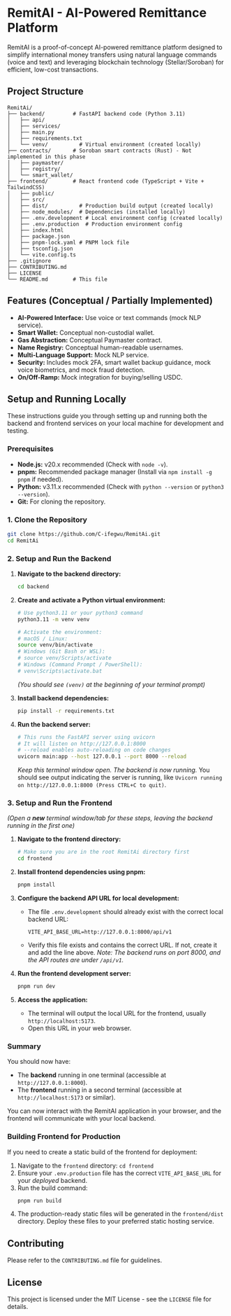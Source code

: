# RemitAI - AI-Powered Remittance Platform

RemitAI is a proof-of-concept AI-powered remittance platform designed to simplify international money transfers using natural language commands (voice and text) and leveraging blockchain technology (Stellar/Soroban) for efficient, low-cost transactions.

## Project Structure

```
RemitAi/
├── backend/         # FastAPI backend code (Python 3.11)
│   ├── api/
│   ├── services/
│   ├── main.py
│   ├── requirements.txt
│   └── venv/          # Virtual environment (created locally)
├── contracts/       # Soroban smart contracts (Rust) - Not implemented in this phase
│   ├── paymaster/
│   ├── registry/
│   └── smart_wallet/
├── frontend/        # React frontend code (TypeScript + Vite + TailwindCSS)
│   ├── public/
│   ├── src/
│   ├── dist/          # Production build output (created locally)
│   ├── node_modules/  # Dependencies (installed locally)
│   ├── .env.development # Local environment config (created locally)
│   ├── .env.production  # Production environment config
│   ├── index.html
│   ├── package.json
│   ├── pnpm-lock.yaml # PNPM lock file
│   ├── tsconfig.json
│   └── vite.config.ts
├── .gitignore
├── CONTRIBUTING.md
├── LICENSE
└── README.md        # This file
```

## Features (Conceptual / Partially Implemented)

*   **AI-Powered Interface:** Use voice or text commands (mock NLP service).
*   **Smart Wallet:** Conceptual non-custodial wallet.
*   **Gas Abstraction:** Conceptual Paymaster contract.
*   **Name Registry:** Conceptual human-readable usernames.
*   **Multi-Language Support:** Mock NLP service.
*   **Security:** Includes mock 2FA, smart wallet backup guidance, mock voice biometrics, and mock fraud detection.
*   **On/Off-Ramp:** Mock integration for buying/selling USDC.

## Setup and Running Locally

These instructions guide you through setting up and running both the backend and frontend services on your local machine for development and testing.

### Prerequisites

*   **Node.js:** v20.x recommended (Check with `node -v`).
*   **pnpm:** Recommended package manager (Install via `npm install -g pnpm` if needed).
*   **Python:** v3.11.x recommended (Check with `python --version` or `python3 --version`).
*   **Git:** For cloning the repository.

### 1. Clone the Repository

```bash
git clone https://github.com/C-ifegwu/RemitAi.git
cd RemitAi
```

### 2. Setup and Run the Backend

1.  **Navigate to the backend directory:**
    ```bash
    cd backend
    ```
2.  **Create and activate a Python virtual environment:**
    ```bash
    # Use python3.11 or your python3 command
    python3.11 -m venv venv 
    
    # Activate the environment:
    # macOS / Linux:
    source venv/bin/activate
    # Windows (Git Bash or WSL):
    # source venv/Scripts/activate
    # Windows (Command Prompt / PowerShell):
    # venv\Scripts\activate.bat 
    ```
    *(You should see `(venv)` at the beginning of your terminal prompt)*

3.  **Install backend dependencies:**
    ```bash
    pip install -r requirements.txt
    ```
4.  **Run the backend server:**
    ```bash
    # This runs the FastAPI server using uvicorn
    # It will listen on http://127.0.0.1:8000
    # --reload enables auto-reloading on code changes
    uvicorn main:app --host 127.0.0.1 --port 8000 --reload
    ```
    *Keep this terminal window open. The backend is now running.* You should see output indicating the server is running, like `Uvicorn running on http://127.0.0.1:8000 (Press CTRL+C to quit)`.

### 3. Setup and Run the Frontend

*(Open a **new** terminal window/tab for these steps, leaving the backend running in the first one)*

1.  **Navigate to the frontend directory:**
    ```bash
    # Make sure you are in the root RemitAi directory first
    cd frontend 
    ```
2.  **Install frontend dependencies using pnpm:**
    ```bash
    pnpm install
    ```
3.  **Configure the backend API URL for local development:**
    *   The file `.env.development` should already exist with the correct local backend URL:
        ```
        VITE_API_BASE_URL=http://127.0.0.1:8000/api/v1
        ```
    *   Verify this file exists and contains the correct URL. If not, create it and add the line above. *Note: The backend runs on port 8000, and the API routes are under `/api/v1`.*

4.  **Run the frontend development server:**
    ```bash
    pnpm run dev
    ```
5.  **Access the application:**
    *   The terminal will output the local URL for the frontend, usually `http://localhost:5173`. 
    *   Open this URL in your web browser.

### Summary

You should now have:
*   The **backend** running in one terminal (accessible at `http://127.0.0.1:8000`).
*   The **frontend** running in a second terminal (accessible at `http://localhost:5173` or similar).

You can now interact with the RemitAI application in your browser, and the frontend will communicate with your local backend.

### Building Frontend for Production

If you need to create a static build of the frontend for deployment:

1.  Navigate to the `frontend` directory: `cd frontend`
2.  Ensure your `.env.production` file has the correct `VITE_API_BASE_URL` for your *deployed* backend.
3.  Run the build command:
    ```bash
    pnpm run build
    ```
4.  The production-ready static files will be generated in the `frontend/dist` directory. Deploy these files to your preferred static hosting service.

## Contributing

Please refer to the `CONTRIBUTING.md` file for guidelines.

## License

This project is licensed under the MIT License - see the `LICENSE` file for details.

